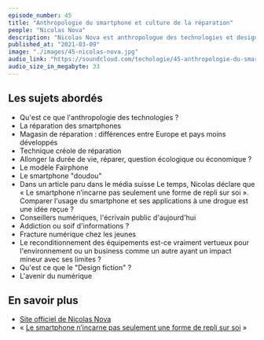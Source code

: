 ```yaml
---
episode_number: 45
title: "Anthropologie du smartphone et culture de la réparation"
people: "Nicolas Nova"
description: "Nicolas Nova est anthropologue des technologies et designer-chercheur à Genève, et cofondateur du cabinet de conseil The Near Future Laboratory spécialisé dans les pratiques de design-fiction. Il est l'auteur de Smartphones. Une enquête anthropologique et avec Anaïs Bloch, designer et chercheuse, d'un essai en anglais, "Dr Smartphone, une ethnographie des magasins de réparation de smartphone", qui sera en accès libre prochainement."
published_at: "2021-03-09"
image: "./images/45-nicolas-nova.jpg"
audio_link: "https://soundcloud.com/techologie/45-anthropologie-du-smartphone-avec-nicolas-nova"
audio_size_in_megabyte: 33
---
```


## Les sujets abordés

* Qu'est ce que l'anthropologie des technologies ?
* La réparation des smartphones
* Magasin de réparation : différences entre Europe et pays moins développés
* Technique créole de réparation
* Allonger la durée de vie, réparer, question écologique ou économique ?
* Le modèle Fairphone
* Le smartphone "doudou"
* Dans un article paru dans le média suisse Le temps, Nicolas déclare que « Le smartphone n’incarne pas seulement une forme de repli sur soi ». Comparer l'usage du smartphone et ses applications à une drogue est une idée reçue ?
* Conseillers numériques, l'écrivain public d'aujourd'hui
* Addiction ou soif d'informations ?
* Fracture numérique chez les jeunes
* Le reconditionnement des équipements est-ce vraiment vertueux pour l'environnement ou un business comme un autre ayant un impact mineur avec ses limites ?
* Qu'est ce que le "Design fiction" ?
* L'avenir du numérique

## En savoir plus

* [Site officiel de Nicolas Nova](http://www.nicolasnova.net/)
* « [Le smartphone n’incarne pas seulement une forme de repli sur soi](https://www.letemps.ch/societe/nicolas-nova-smartphone-nincarne-une-forme-repli-soi) »
